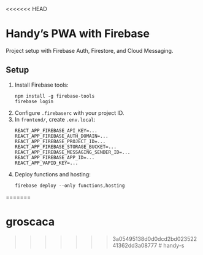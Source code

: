 <<<<<<< HEAD
# Handy’s PWA with Firebase

Project setup with Firebase Auth, Firestore, and Cloud Messaging.

## Setup

1. Install Firebase tools:
   ```
   npm install -g firebase-tools
   firebase login
   ```
2. Configure `.firebaserc` with your project ID.
3. In `frontend/`, create `.env.local`:
   ```
   REACT_APP_FIREBASE_API_KEY=...
   REACT_APP_FIREBASE_AUTH_DOMAIN=...
   REACT_APP_FIREBASE_PROJECT_ID=...
   REACT_APP_FIREBASE_STORAGE_BUCKET=...
   REACT_APP_FIREBASE_MESSAGING_SENDER_ID=...
   REACT_APP_FIREBASE_APP_ID=...
   REACT_APP_VAPID_KEY=...
   ```
4. Deploy functions and hosting:
   ```
   firebase deploy --only functions,hosting
   ```
=======
# groscaca
>>>>>>> 3a05495138d0d0dcd2bd02352241362dd3a08777
#   h a n d y - s  
 